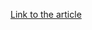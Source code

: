 [Link to the article](https://blog.trendmicro.com/trendlabs-security-intelligence/another-potential-muddywater-campaign-uses-powershell-basedprb-backdoor/)
